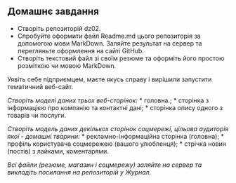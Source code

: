 Домашнє завдання
---------------------------------
* Створіть репозиторій dz02.
* Спробуйте оформити файл Readme.md цього репозиторія за допомогою мови MarkDown. Заляйте результат на сервер та перегляньте оформлення на сайті GitHub.
* Створіть текстовий файл зі своїм резюме та оформіть його простою розміткою чи мовою MarkDown.

Уявіть себе підприємцем, маєте якусь справу і вирішили запустити тематичний веб-сайт.

*Створіть моделі даних трьох веб-сторінок:*
    * головна.;
    * сторінка з інформацією про компанію та контактні дані;
    * сторінка опису одного з товарів чи послуги.

*Створіть модель даних декількох сторінок соцмережі, цільова аудиторія якої - домашні тварини:*
    * рекламно-інформаційна сторінка (головна);
    * профіль користувача соцмережею (вашого улюбленця);
    * стрічка новин (постів) з лайками, коментарями.

*Всі файли (резюме, магазин і соцмережу) заляйте на сервер та викладіть посилання на репозиторій у Журнал.*
